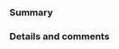 <!--
⚠️ If you do not respect this template, your pull request will be closed.
⚠️ Your pull request title should be short detailed and understandable for all.
⚠️ Also, please add it in the CHANGELOG.md file under Unreleased section.
⚠️ If your pull request fixes an open issue, please link to the issue.

✅ I have added the tests to cover my changes.
✅ I have read the CONTRIBUTING.md document.
-->

### Summary



### Details and comments


